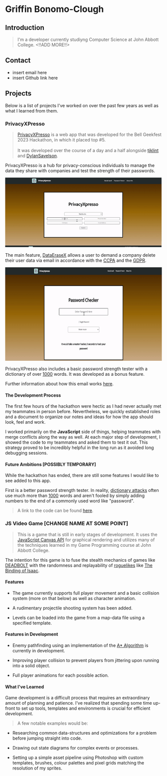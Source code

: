 # Griffin Bonomo-Clough

## Introduction

> I'm a developer currently studiyng Computer Science at John Abbott College.
 <!!ADD MORE!!>

## Contact

- insert email here
- insert Github link here

## Projects

Below is a list of projects I've worked on over the past few years as well as what I learned from them.

### PrivacyXPresso

> [PrivacyXPresso](https://github.com/tjklint/BellGeekfest2023) is a web app that was developed for the Bell Geekfest 2023 Hackathon, in which it placed top #5. <br/><br/> It was developed over the course of a day and a half alongside [tjklint](https://github.com/tjklint) and [DylanSavelson](https://github.com/DylanSavelson).

PrivacyXPresso is a hub for privacy-conscious individuals to manage the data they share with companies and test the strength of their passwords. 

<img height="auto" width="auto" alt="DataEraseX Demo" src="https://github.com/GriffinBonomo/griffinbonomo.github.io/blob/main/Images/DataEraseX.gif?raw=true">

The main feature, <ins>DataEraseX</ins> allows a user to demand a company delete their user data via email in accordance with the [CCPA](https://oag.ca.gov/privacy/ccpa) and the [GDPR](https://gdpr.eu/eu-gdpr-personal-data/).<br/>


<img height="300" width="auto" alt="Password Checker Demo" src="https://github.com/GriffinBonomo/griffinbonomo.github.io/blob/main/Images/PasswordTester.gif?raw=true">

PrivacyXPresso also includes a basic password strength tester with a dictionary of over <ins>1000</ins> words. It was developed as a bonus feature.

Further information about how this email works [here](https://ico.org.uk/for-the-public/your-right-to-get-your-data-deleted/#no).

#### The Development Process

The first few hours of the hackathon were hectic as I had never actually met my teammates in person before. Nevertheless, we quickly established roles and a document to organize our notes and ideas for how the app should look, feel and work. 

I worked primarily on the <b>JavaScript</b> side of things, helping teammates with merge conflicts along the way as well. At each major step of development, I showed the code to my teammates and asked them to test it out. This strategy proved to be incredibly helpful in the long run as it avoided long debugging sessions.

#### Future Ambitions [POSSIBLY TEMPORARY]

While the hackathon has ended, there are still some features I would like to see added to this app.

First is a better password strength tester. In reality, [dictionary attacks](https://www.techtarget.com/searchsecurity/definition/dictionary-attack) often use much more than <ins>1000</ins> words and aren't fooled by simply adding numbers to the end of a commonly used word like "password". 

>A link to the code can be found [here](https://github.com/tjklint/BellGeekfest2023).

### JS Video Game [CHANGE NAME AT SOME POINT]

> This is a game that is still in early stages of development. It uses the [JavaScript Canvas API](https://developer.mozilla.org/en-US/docs/Web/API/Canvas_API) for graphical rendering and utilizes many of the techniques learned in my Game Programming course at John Abbott College.

The intention for this game is to fuse the stealth mechanics of games like [DEADBOLT](https://store.steampowered.com/app/394970/DEADBOLT/) with the randomness and replayability of [roguelikes](https://en.wikipedia.org/wiki/Roguelike) like [The Binding of Isaac](https://store.steampowered.com/app/250900/The_Binding_of_Isaac_Rebirth/).

#### Features

- The game currently supports full player movement and a basic collision system (more on that below) as well as character animation.

- A rudimentary projectile shooting system has been added.

- Levels can be loaded into the game from a map-data file using a specified template.

#### Features in Development

- Enemy pathfinding using an implementation of the [A* Algorithm](https://en.wikipedia.org/wiki/A*_search_algorithm) is currently in development.

- Improving player collision to prevent players from jittering upon running into a solid object.

- Full player animations for each possible action.

#### What I've Learned

Game development is a difficult process that requires an extraordinary amount of planning and patience. I've realized that spending some time up-front to set up tools, templates and environments is crucial for efficient development. 

> A few notable examples would be:

- Researching common data-structures and optimizations for a problem before jumping straight into code.

- Drawing out state diagrams for complex events or processes.

- Setting up a simple asset pipeline using Photoshop with custom templates, brushes, colour palettes and pixel grids matching the resolution of my sprites. 